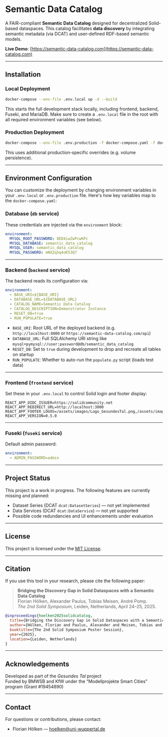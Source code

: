 # Semantic Data Catalog

A FAIR-compliant **Semantic Data Catalog** designed for decentralized Solid-based dataspaces. This catalog facilitates **data discovery** by integrating semantic metadata (via DCAT) and user-defined RDF-based semantic models.

**Live Demo**: [https://semantic-data-catalog.com](https://semantic-data-catalog.com)

---

## Installation

### Local Deployment

```bash
docker-compose --env-file .env.local up -d --build
```

This starts the full development stack locally, including frontend, backend, Fuseki, and MariaDB. Make sure to create a `.env.local` file in the root with all required environment variables (see below).

### Production Deployment

```bash
docker-compose --env-file .env.production -f docker-compose.yaml -f docker-compose.prod.yaml up -d
```

This uses additional production-specific overrides (e.g. volume persistence).

---

## Environment Configuration

You can customize the deployment by changing environment variables in your `.env.local` or `.env.production` file. Here's how key variables map to the `docker-compose.yaml`:

### Database (`db` service)

These credentials are injected via the `environment` block:

```yaml
environment:
  MYSQL_ROOT_PASSWORD: 8ED4iwZwPcwKPc
  MYSQL_DATABASE: semantic_data_catalog
  MYSQL_USER: semantic_data_catalog
  MYSQL_PASSWORD: mNXZqSq4oK53Q7
```

---

### Backend (`backend` service)

The backend reads its configuration via:

```yaml
environment:
  - BASE_URI=${BASE_URI}
  - DATABASE_URL=${DATABASE_URL}
  - CATALOG_NAME=Semantic Data Catalog
  - CATALOG_DESCRIPTION=Demonstrator Instance
  - RESET_DB=true
  - RUN_POPULATE=true
```

- `BASE_URI`: Root URL of the deployed backend (e.g. `http://localhost:8000` or `https://semantic-data-catalog.com/api`)
- `DATABASE_URL`: Full SQLAlchemy URI string like `mysql+pymysql://user:password@db/semantic_data_catalog`
- `RESET_DB`: Set to `true` during development to drop and recreate all tables on startup
- `RUN_POPULATE`: Whether to auto-run the `populate.py` script (loads test data)

---

### Frontend (`frontend` service)

Set these in your `.env.local` to control Solid login and footer display:

```env
REACT_APP_OIDC_ISSUER=https://solidcommunity.net
REACT_APP_REDIRECT_URL=http://localhost:3000
REACT_APP_FOOTER_LOGOS=/assets/images/Logo_GesundesTal.png,/assets/images/Icon_GesundesTal.png
REACT_APP_VERSION=0.5.0
```

---

### Fuseki (`fuseki` service)

Default admin password:

```yaml
environment:
  - ADMIN_PASSWORD=admin
```

---

## Project Status

This project is a work in progress. The following features are currently missing and planned:

- Dataset Series (DCAT `dcat:DatasetSeries`) — not yet implemented  
- Data Services (DCAT `dcat:DataService`) — not yet supported  
- Possible code redundancies and UI enhancements under evaluation  

---

## License

This project is licensed under the [MIT License](LICENSE).

---

## Citation

If you use this tool in your research, please cite the following paper:

> **Bridging the Discovery Gap in Solid Dataspaces with a Semantic Data Catalog**  
> Florian Hölken, Alexander Paulus, Tobias Meisen, André Pomp.  
> *The 2nd Solid Symposium*, Leiden, Netherlands, April 24–25, 2025.  

```bibtex
@inproceedings{hoelken2025solidcatalog,
  title={Bridging the Discovery Gap in Solid Dataspaces with a Semantic Data Catalog},
  author={Hölken, Florian and Paulus, Alexander and Meisen, Tobias and Pomp, André},
  booktitle={The 2nd Solid Symposium Poster Session},
  year={2025},
  location={Leiden, Netherlands}
}
```

---

## Acknowledgements

Developed as part of the *Gesundes Tal* project  
Funded by BMWSB and KfW under the “Modellprojekte Smart Cities” program (Grant #19454890)

---

## Contact

For questions or contributions, please contact:

- Florian Hölken — [hoelken@uni-wuppertal.de](mailto:hoelken@uni-wuppertal.de)  